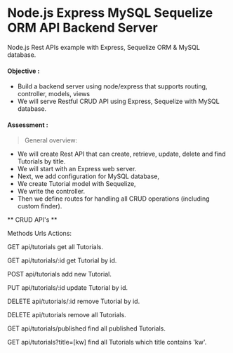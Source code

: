 # Node.js Express MySQL Sequelize ORM API Backend Server

Node.js Rest APIs example with Express, Sequelize ORM & MySQL database.

#### Objective :
- Build a backend server using node/express that supports routing, controller, models, views
- We will serve Restful CRUD API using Express, Sequelize with MySQL database.

#### Assessment :

> General overview:

- We will create Rest API that can create, retrieve, update, delete and find Tutorials by title.
- We will start with an Express web server. 
- Next, we add configuration for MySQL database, 
- We create Tutorial model with Sequelize,
- We write the controller.
- Then we define routes for handling all CRUD operations (including custom finder).

** CRUD API's **

Methods	Urls	Actions:  

 GET	api/tutorials	get all Tutorials.  
 
 GET	api/tutorials/:id	get Tutorial by id.  
 
 POST	api/tutorials	add new Tutorial.  
 
 PUT	api/tutorials/:id	update Tutorial by id. 
 
 DELETE	api/tutorials/:id	remove Tutorial by id.
 
 DELETE	api/tutorials	remove all Tutorials.  
 
 GET	api/tutorials/published	find all published Tutorials.  
 
 GET	api/tutorials?title=[kw]	find all Tutorials which title contains 'kw'.  
 

